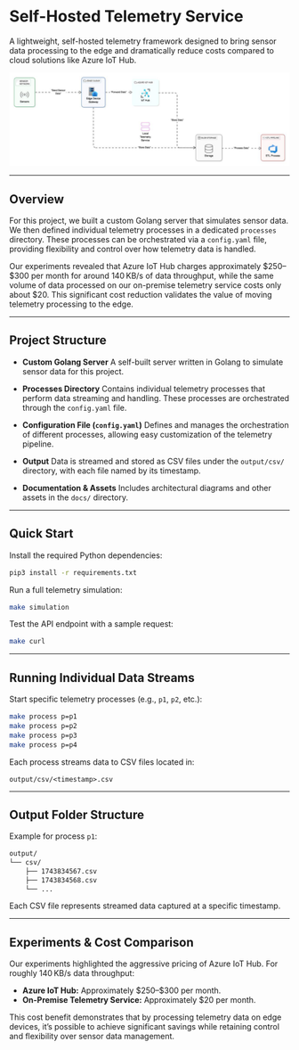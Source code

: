 # Self-Hosted Telemetry Service

A lightweight, self-hosted telemetry framework designed to bring sensor data processing to the edge and dramatically reduce costs compared to cloud solutions like Azure IoT Hub.

![Architecture Diagram](docs/arch.jpeg)

---

## Overview

For this project, we built a custom Golang server that simulates sensor data. We then defined individual telemetry processes in a dedicated `processes` directory. These processes can be orchestrated via a `config.yaml` file, providing flexibility and control over how telemetry data is handled.

Our experiments revealed that Azure IoT Hub charges approximately \$250–\$300 per month for around 140 KB/s of data throughput, while the same volume of data processed on our on-premise telemetry service costs only about \$20. This significant cost reduction validates the value of moving telemetry processing to the edge.

---

## Project Structure

- **Custom Golang Server**
  A self-built server written in Golang to simulate sensor data for this project.

- **Processes Directory**
  Contains individual telemetry processes that perform data streaming and handling. These processes are orchestrated through the `config.yaml` file.

- **Configuration File (`config.yaml`)**
  Defines and manages the orchestration of different processes, allowing easy customization of the telemetry pipeline.

- **Output**
  Data is streamed and stored as CSV files under the `output/csv/` directory, with each file named by its timestamp.

- **Documentation & Assets**
  Includes architectural diagrams and other assets in the `docs/` directory.

---

## Quick Start

Install the required Python dependencies:

```bash
pip3 install -r requirements.txt
```

Run a full telemetry simulation:

```bash
make simulation
```

Test the API endpoint with a sample request:

```bash
make curl
```

---

## Running Individual Data Streams

Start specific telemetry processes (e.g., `p1`, `p2`, etc.):

```bash
make process p=p1
make process p=p2
make process p=p3
make process p=p4
```

Each process streams data to CSV files located in:

```
output/csv/<timestamp>.csv
```

---

## Output Folder Structure

Example for process `p1`:

```
output/
└── csv/
    ├── 1743834567.csv
    ├── 1743834568.csv
    └── ...
```

Each CSV file represents streamed data captured at a specific timestamp.

---

## Experiments & Cost Comparison

Our experiments highlighted the aggressive pricing of Azure IoT Hub. For roughly 140 KB/s data throughput:

- **Azure IoT Hub:** Approximately \$250–\$300 per month.
- **On-Premise Telemetry Service:** Approximately \$20 per month.

This cost benefit demonstrates that by processing telemetry data on edge devices, it’s possible to achieve significant savings while retaining control and flexibility over sensor data management.
